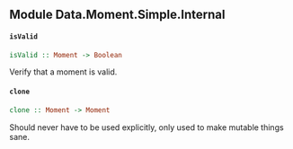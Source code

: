 ## Module Data.Moment.Simple.Internal

#### `isValid`

``` purescript
isValid :: Moment -> Boolean
```

Verify that a moment is valid.

#### `clone`

``` purescript
clone :: Moment -> Moment
```

Should never have to be used explicitly, only
used to make mutable things sane.


